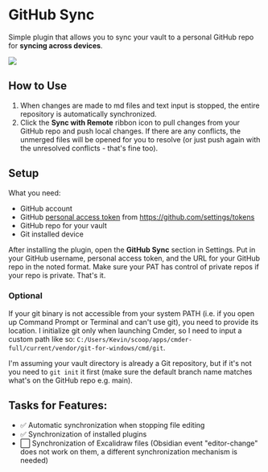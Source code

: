 # GitHub Sync

Simple plugin that allows you to sync your vault to a personal GitHub repo for **syncing across devices**.

![](screenshots/ribbon-button.png)

## How to Use

1. When changes are made to md files and text input is stopped, the entire repository is automatically synchronized.
2. Click the **Sync with Remote** ribbon icon to pull changes from your GitHub repo and push local changes. 
If there are any conflicts, the unmerged files will be opened for you to resolve (or just push again with the unresolved conflicts - that's fine too).

## Setup
What you need:
- GitHub account
- GitHub [personal access token](https://docs.github.com/en/authentication/keeping-your-account-and-data-secure/managing-your-personal-access-tokens) from https://github.com/settings/tokens
- GitHub repo for your vault
- Git installed device

After installing the plugin, open the **GitHub Sync** section in Settings. Put in your GitHub username, personal access token, and the URL for your GitHub repo in the noted format. Make sure your PAT has control of private repos if your repo is private. That's it.

### Optional

If your git binary is not accessible from your system PATH (i.e. if you open up Command Prompt or Terminal and can't use git), you need to provide its location. I initialize git only when launching Cmder, so I need to input a custom path like so: `C:/Users/Kevin/scoop/apps/cmder-full/current/vendor/git-for-windows/cmd/git`.

I'm assuming your vault directory is already a Git repository, but if it's not you need to `git init` it first (make sure the default branch name matches what's on the GitHub repo e.g. main).

## Tasks for Features:

- ✅ Automatic synchronization when stopping file editing 
- ✅ Synchronization of installed plugins
- ⬜ Synchronization of Excalidraw files (Obsidian event "editor-change" does not work on them, a different synchronization mechanism is needed)
